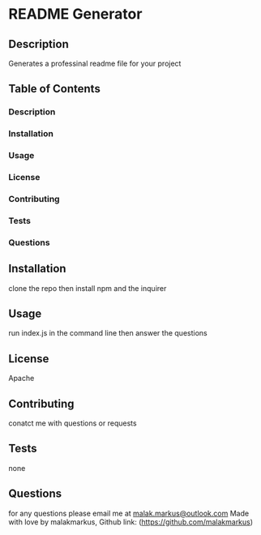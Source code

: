 # README Generator
## Description
Generates a professinal readme file for your project

## Table of Contents
### Description
### Installation
### Usage
### License
### Contributing
### Tests
### Questions

## Installation
clone the repo then install npm and the inquirer

## Usage
run index.js in the command line then answer the questions

## License
Apache

## Contributing
conatct me with questions or requests

## Tests
none

## Questions
for any questions please email me at malak.markus@outlook.com Made with love by malakmarkus, Github link: (https://github.com/malakmarkus)
